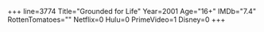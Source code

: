 +++
line=3774
Title="Grounded for Life"
Year=2001
Age="16+"
IMDb="7.4"
RottenTomatoes=""
Netflix=0
Hulu=0
PrimeVideo=1
Disney=0
+++

